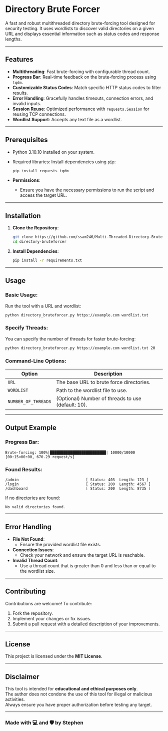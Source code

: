 # **Directory Brute Forcer**

A fast and robust multithreaded directory brute-forcing tool designed for security testing. It uses wordlists to discover valid directories on a given URL and displays essential information such as status codes and response lengths.

---

## **Features**

- **Multithreading**: Fast brute-forcing with configurable thread count.
- **Progress Bar**: Real-time feedback on the brute-forcing process using `tqdm`.
- **Customizable Status Codes**: Match specific HTTP status codes to filter results.
- **Error Handling**: Gracefully handles timeouts, connection errors, and invalid inputs.
- **Session Reuse**: Optimized performance with `requests.Session` for reusing TCP connections.
- **Wordlist Support**: Accepts any text file as a wordlist.

---

## **Prerequisites**

- Python 3.10.10 installed on your system.
- Required libraries: Install dependencies using `pip`:
  ```bash
  pip install requests tqdm
  ```

- **Permissions**:
  - Ensure you have the necessary permissions to run the script and access the target URL.

---

## **Installation**

1. **Clone the Repository**:
   ```bash
   git clone https://github.com/ssam246/Multi-Threaded-Directory-Brute-Forcer
   cd directory-bruteforcer
   ```

2. **Install Dependencies**:
   ```bash
   pip install -r requirements.txt
   ```

---

## **Usage**

### **Basic Usage**:
Run the tool with a URL and wordlist:
```bash
python directory_bruteforcer.py https://example.com wordlist.txt
```

### **Specify Threads**:
You can specify the number of threads for faster brute-forcing:
```bash
python directory_bruteforcer.py https://example.com wordlist.txt 20
```

### **Command-Line Options**:
| Option          | Description                                                   |
|------------------|---------------------------------------------------------------|
| `URL`           | The base URL to brute force directories.                      |
| `WORDLIST`      | Path to the wordlist file to use.                              |
| `NUMBER_OF_THREADS` | (Optional) Number of threads to use (default: 10).         |

---

## **Output Example**

### Progress Bar:
```
Brute-forcing: 100%|█████████████████████████| 10000/10000 [00:15<00:00, 670.29 request/s]
```

### Found Results:
```
/admin                              [ Status: 403  Length: 123 ]
/login                              [ Status: 200  Length: 4567 ]
/dashboard                          [ Status: 200  Length: 8735 ]
```

If no directories are found:
```
No valid directories found.
```

---

## **Error Handling**

- **File Not Found**:
  - Ensure the provided wordlist file exists.
- **Connection Issues**:
  - Check your network and ensure the target URL is reachable.
- **Invalid Thread Count**:
  - Use a thread count that is greater than 0 and less than or equal to the wordlist size.

---

## **Contributing**

Contributions are welcome! To contribute:
1. Fork the repository.
2. Implement your changes or fix issues.
3. Submit a pull request with a detailed description of your improvements.

---

## **License**

This project is licensed under the **MIT License**.

---

## **Disclaimer**

This tool is intended for **educational and ethical purposes only**.  
The author does not condone the use of this tool for illegal or malicious activities.  
Always ensure you have proper authorization before testing any target.

---

### **Made with 💻 and 🛡️ by Stephen**

